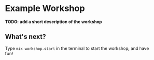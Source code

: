 Example Workshop
================
**TODO: add a short description of the workshop**

What's next?
------------
Type `mix workshop.start` in the terminal to start the workshop, and
have fun!
